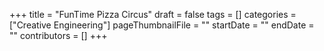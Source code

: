 +++
title = "FunTime Pizza Circus"
draft = false
tags = []
categories = ["Creative Engineering"]
pageThumbnailFile = ""
startDate = ""
endDate = ""
contributors = []
+++

